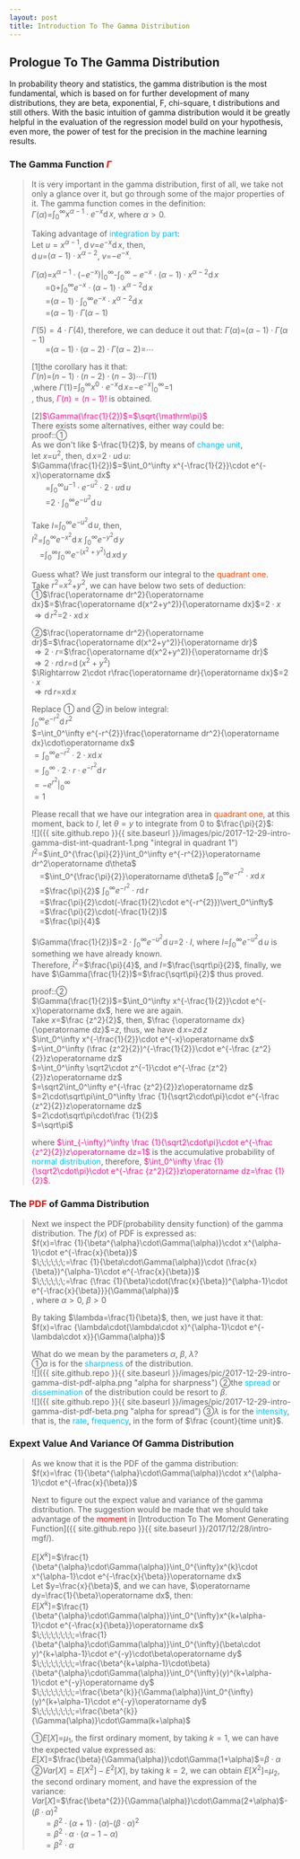 ```yaml
---
layout: post
title: Introduction To The Gamma Distribution
---
```


## Prologue To The Gamma Distribution
<p class="message">
In probability theory and statistics, the gamma distribution is the most fundamental, which is based on for further development of many distributions, they are beta, exponential, F, chi-square, t distributions and still others.
With the basic intuition of gamma distribution would it be greatly helpful in the evaluation of the regression model build on your hypothesis, even more, the power of test for the precision in the machine learning results.   
</p>

### The Gamma Function <font color="Red">$\Gamma$</font>
>It is very important in the gamma distribution, first of all, we take not only a glance over it, but go through some of the major properties of it.  The gamma function comes in the definition:  
>$\Gamma(\alpha)$=$\int_0^\infty x^{\alpha-1}\cdot e^{-x}\operatorname dx$, where $\alpha>0$.  
>
>Taking advantage of <font color="DeepSkyBlue">integration by part</font>:  
>Let $u=x^{\alpha-1}$, $\operatorname dv$=$e^{-x}\operatorname dx$, then,  
>$\operatorname du$=$(\alpha-1)\cdot x^{\alpha-2}$, $v$=$-e^{-x}$.  
>
>$\Gamma(\alpha)$=$x^{\alpha-1}\cdot(-e^{-x})\vert_0^\infty$-$\int_0^\infty -e^{-x}\cdot (\alpha-1)\cdot x^{\alpha-2}\operatorname dx$  
>$\;\;\;\;\;\;\;$=$0$+$\int_0^\infty e^{-x}\cdot (\alpha-1)\cdot x^{\alpha-2}\operatorname dx$  
>$\;\;\;\;\;\;\;$=$(\alpha-1)\cdot\int_0^\infty e^{-x}\cdot x^{\alpha-2}\operatorname dx$  
>$\;\;\;\;\;\;\;$=$(\alpha-1)\cdot\Gamma(\alpha-1)$  
>
>$\Gamma(5)=4\cdot\Gamma(4)$, therefore, we can deduce it out that: 
>$\Gamma(\alpha)$=$(\alpha-1)\cdot\Gamma(\alpha-1)$  
>$\;\;\;\;\;\;\;$=$(\alpha-1)\cdot(\alpha-2)\cdot\Gamma(\alpha-2)$=$\cdots$  
>
>[1]the corollary has it that:  
>$\Gamma(n)$=$(n-1)\cdot(n-2)\cdot(n-3)\cdots\Gamma(1)$  
>,where $\Gamma(1)$=$\int_0^\infty x^0\cdot e^{-x}\operatorname dx$=$-e^{-x}\vert_0^\infty$=$1$  
>, thus, <font color="DeepPink">$\Gamma(n)=(n-1)!$</font> is obtained. 
>
>[2]<font color="DeepPink">$\Gamma(\frac{1}{2})$=$\sqrt{\mathrm\pi}$</font>  
>There exists some alternatives, either way could be:  
>proof::&#10112;  
>As we don't like $-\frac{1}{2}$, by means of <font color="DeepSkyBlue">change unit</font>,  
>let $x$=$u^2$, then, $\operatorname dx$=$2\cdot u\operatorname du$:  
>$\Gamma(\frac{1}{2})$=$\int_0^\infty x^{-\frac{1}{2}}\cdot e^{-x}\operatorname dx$  
>$\;\;\;\;\;\;\;$=$\int_0^\infty u^{-1}\cdot e^{-u^{2}}\cdot 2\cdot u\operatorname du$  
>$\;\;\;\;\;\;\;$=$2\cdot\int_0^\infty e^{-u^{2}}\operatorname du$  
>
>Take $I$=$\int_0^\infty e^{-u^{2}}\operatorname du$, then,  
>$I^2$=$\int_0^\infty e^{-x^{2}}\operatorname dx$&nbsp;$\int_0^\infty e^{-y^{2}}\operatorname dy$  
>$\;\;\;\;$=$\int_0^\infty\int_0^\infty e^{-(x^{2}+y^{2})}\operatorname dx\operatorname dy$  
>
>Guess what?  We just transform our integral to the <font color="OrangeRed">quadrant one</font>.  
>Take $r^2$=$x^2$+$y^2$, we can have below two sets of deduction:  
>&#10112;$\frac{\operatorname dr^2}{\operatorname dx}$=$\frac{\operatorname d(x^2+y^2)}{\operatorname dx}$=$2\cdot x$  
>$\Rightarrow\operatorname dr^2$=$2\cdot x\operatorname dx$  
>
>&#10113;$\frac{\operatorname dr^2}{\operatorname dr}$=$\frac{\operatorname d(x^2+y^2)}{\operatorname dr}$  
>$\Rightarrow 2\cdot r$=$\frac{\operatorname d(x^2+y^2)}{\operatorname dr}$  
>$\Rightarrow 2\cdot r\operatorname dr$=$\operatorname d(x^2+y^2)$  
>$\Rightarrow 2\cdot r\frac{\operatorname dr}{\operatorname dx}$=$2\cdot x$  
>$\Rightarrow r\operatorname dr$=$x\operatorname dx$  
>
>Replace &#10112; and &#10113; in below integral:  
>$\int_0^\infty e^{-r^{2}}\operatorname dr^2$  
>$=\int_0^\infty e^{-r^{2}}\frac{\operatorname dr^2}{\operatorname dx}\cdot\operatorname dx$  
>$=\int_0^\infty e^{-r^{2}}\cdot 2\cdot x\operatorname dx$  
>$=\int_0^\infty \cdot 2\cdot r\cdot e^{-r^{2}}\operatorname dr$  
>$=-e^{r^{2}}\vert_0^\infty$  
>$=1$    
>
>Please recall that we have our integration area in <font color="OrangeRed">quadrant one</font>, at this moment, back to $I$, let $\theta=y$ to integrate from $0$ to $\frac{\pi}{2}$:  
![]({{ site.github.repo }}{{ site.baseurl }}/images/pic/2017-12-29-intro-gamma-dist-int-quadrant-1.png "integral in quadrant 1")
>$I^2$=$\int_0^{\frac{\pi}{2}}\int_0^\infty e^{-r^{2}}\operatorname dr^2\operatorname d\theta$  
>$\;\;\;\;$=$\int_0^{\frac{\pi}{2}}\operatorname d\theta$&nbsp;$\int_0^\infty e^{-r^{2}}\cdot x\operatorname dx$  
>$\;\;\;\;$=$\frac{\pi}{2}$&nbsp;$\int_0^\infty e^{-r^{2}}\cdot r\operatorname dr$  
>$\;\;\;\;$=$\frac{\pi}{2}\cdot(-\frac{1}{2}\cdot e^{-r^{2}})\vert_0^\infty$  
>$\;\;\;\;$=$\frac{\pi}{2}\cdot(-\frac{1}{2})$  
>$\;\;\;\;$=$\frac{\pi}{4}$
>
>$\Gamma(\frac{1}{2})$=$2\cdot\int_0^\infty e^{-u^{2}}\operatorname du$=$2\cdot I$, where $I$=$\int_0^\infty e^{-u^{2}}\operatorname du$ is something we have already known.  
>Therefore, $I^2$=$\frac{\pi}{4}$, and $I$=$\frac{\sqrt\pi}{2}$, finally, we have $\Gamma(\frac{1}{2})$=$\frac{\sqrt\pi}{2}$ thus proved.  
>
>proof::&#10113;  
>$\Gamma(\frac{1}{2})$=$\int_0^\infty x^{-\frac{1}{2}}\cdot e^{-x}\operatorname dx$, here we are again.  
>Take $x$=$\frac {z^2}{2}$, then, $\frac {\operatorname dx}{\operatorname dz}$=$z$, thus, we have $\operatorname dx$=$z\operatorname dz$  
>$\int_0^\infty x^{-\frac{1}{2}}\cdot e^{-x}\operatorname dx$  
>$=\int_0^\infty (\frac {z^2}{2})^{-\frac{1}{2}}\cdot e^{-\frac {z^2}{2}}z\operatorname dz$  
>$=\int_0^\infty \sqrt2\cdot z^{-1}\cdot e^{-\frac {z^2}{2}}z\operatorname dz$  
>$=\sqrt2\int_0^\infty e^{-\frac {z^2}{2}}z\operatorname dz$  
>$=2\cdot\sqrt\pi\int_0^\infty \frac {1}{\sqrt2\cdot\pi}\cdot e^{-\frac {z^2}{2}}z\operatorname dz$  
>$=2\cdot\sqrt\pi\cdot\frac {1}{2}$  
>$=\sqrt\pi$  
>
>where <font color="DeepPink">$\int_{-\infty}^\infty \frac {1}{\sqrt2\cdot\pi}\cdot e^{-\frac {z^2}{2}}z\operatorname dz=1$</font> is the accumulative probability of <font color="DeepSkyBlue">normal distribution</font>, therefore, <font color="DeepPink">$\int_0^\infty \frac {1}{\sqrt2\cdot\pi}\cdot e^{-\frac {z^2}{2}}z\operatorname dz=\frac {1}{2}$</font>.  

### The <font color="Red">PDF</font> of Gamma Distribution
>Next we inspect the PDF(probability density function) of the gamma distribution.  The $f(x)$ of PDF is expressed as:  
>$f(x)=\frac {1}{\beta^{\alpha}\cdot\Gamma(\alpha)}\cdot x^{\alpha-1}\cdot e^{-\frac{x}{\beta}}$  
>$\;\;\;\;\;\;=\frac {1}{\beta\cdot\Gamma(\alpha)}\cdot (\frac{x}{\beta})^{\alpha-1}\cdot e^{-\frac{x}{\beta}}$  
>$\;\;\;\;\;\;=\frac {\frac {1}{\beta}\cdot(\frac{x}{\beta})^{\alpha-1}\cdot e^{-\frac{x}{\beta}}}{\Gamma(\alpha)}$  
>, where $\alpha>0$, $\beta>0$  
>
>By taking $\lambda=\frac{1}{\beta}$, then, we just have it that:  
>$f(x)=\frac {\lambda\cdot(\lambda\cdot x)^{\alpha-1}\cdot e^{-\lambda\cdot x}}{\Gamma(\alpha)}$ 
>
>What do we mean by the parameters $\alpha$, $\beta$, $\lambda$?  
>&#10112;$\alpha$ is for the <font color="DeepSkyBlue">sharpness</font> of the distribution.  
![]({{ site.github.repo }}{{ site.baseurl }}/images/pic/2017-12-29-intro-gamma-dist-pdf-alpha.png "alpha for sharpness")
>&#10113;the <font color="DeepSkyBlue">spread</font> or <font color="DeepSkyBlue">dissemination</font> of the distribution could be resort to $\beta$.  
![]({{ site.github.repo }}{{ site.baseurl }}/images/pic/2017-12-29-intro-gamma-dist-pdf-beta.png "alpha for spread")
>&#10114;$\lambda$ is for the <font color="DeepSkyBlue">intensity</font>, that is, the <font color="DeepSkyBlue">rate</font>, <font color="DeepSkyBlue">frequency</font>, in the form of $\frac {count}{time unit}$.  

### Expext Value And Variance Of Gamma Distribution
>As we know that it is the PDF of the gamma distribution:  
>$f(x)=\frac {1}{\beta^{\alpha}\cdot\Gamma(\alpha)}\cdot x^{\alpha-1}\cdot e^{-\frac{x}{\beta}}$  
>
>Next to figure out the expect value and variance of the gamma distribution.  The suggestion would be made that we should take advantage of the <font color="Red">moment</font> in [Introduction To The Moment Generating Function]({{ site.github.repo }}{{ site.baseurl }}/2017/12/28/intro-mgf/).  
>
>$E\lbrack X^k\rbrack$=$\frac{1}{\beta^{\alpha}\cdot\Gamma(\alpha)}\int_0^{\infty}x^{k}\cdot x^{\alpha-1}\cdot e^{-\frac{x}{\beta}}\operatorname dx$  
>Let $y=\frac{x}{\beta}$, and we can have, $\operatorname dy=\frac{1}{\beta}\operatorname dx$, then:  
>$E\lbrack X^k\rbrack$=$\frac{1}{\beta^{\alpha}\cdot\Gamma(\alpha)}\int_0^{\infty}x^{k+\alpha-1}\cdot e^{-\frac{x}{\beta}}\operatorname dx$  
>$\;\;\;\;\;\;\;\;=\frac{1}{\beta^{\alpha}\cdot\Gamma(\alpha)}\int_0^{\infty}(\beta\cdot y)^{k+\alpha-1}\cdot e^{-y}\cdot\beta\operatorname dy$  
>$\;\;\;\;\;\;\;\;=\frac{\beta^{k+\alpha-1}\cdot\beta}{\beta^{\alpha}\cdot\Gamma(\alpha)}\int_0^{\infty}(y)^{k+\alpha-1}\cdot e^{-y}\operatorname dy$  
>$\;\;\;\;\;\;\;\;=\frac{\beta^{k}}{\Gamma(\alpha)}\int_0^{\infty}(y)^{k+\alpha-1}\cdot e^{-y}\operatorname dy$  
>$\;\;\;\;\;\;\;\;=\frac{\beta^{k}}{\Gamma(\alpha)}\cdot\Gamma(k+\alpha)$  
>
>&#10112;$E\lbrack X\rbrack$=$\mu_1$, the first ordinary moment, by taking $k=1$, we can have the expected value expressed as:  
>$E\lbrack X\rbrack$=$\frac{\beta}{\Gamma(\alpha)}\cdot\Gamma(1+\alpha)$=$\beta\cdot\alpha$  
>&#10113;$Var\lbrack X\rbrack=E\lbrack X^2\rbrack-E^2\lbrack X\rbrack$, by taking $k=2$, we can obtain $E\lbrack X^2\rbrack$=$\mu_2$, the second ordinary moment, and have the expression of the variance:  
>$Var\lbrack X\rbrack$=$\frac{\beta^{2}}{\Gamma(\alpha)}\cdot\Gamma(2+\alpha)$-$(\beta\cdot\alpha)^2$  
>$\;\;\;\;\;\;=\beta^{2}\cdot(\alpha+1)\cdot(\alpha)$-$(\beta\cdot\alpha)^2$  
>$\;\;\;\;\;\;=\beta^2\cdot\alpha\cdot(\alpha-1-\alpha)$  
>$\;\;\;\;\;\;=\beta^2\cdot\alpha$  

<!-- Γ -->
<!-- \frac{\Gamma(k + n)}{\Gamma(n)} \frac{1}{r^k}  -->
<!-- \mbox{\large$\vert$}\nolimits_0^\infty -->

<!-- Notes -->
<!-- <font color="OrangeRed">items, verb, to make it the focus</font> -->
<!-- <font color="Red">KKT</font> -->
<!-- <font color="Red">SMO heuristics</font> -->
<!-- <font color="DeepSkyBlue">suggested item, soft item</font> -->
<!-- <font color="RoyalBlue">old alpha</font> -->
<!-- <font color="Green">new alpha</font> -->

<!-- <font color="DeepPink">positive conclusion, finding</font> -->
<!-- <font color="DimGray">negative conclusion, finding</font> -->

<!-- <font color="#00ADAD">policy</font> -->
<!-- <font color="#6100A8">full observable</font> -->
<!-- <font color="#FFAC12">partial observable</font> -->
<!-- <font color="#EB00EB">stochastic</font> -->
<!-- <font color="#8400E6">state transition</font> -->
<!-- <font color="#D600D6">discount factor gamma $\gamma$</font> -->
<!-- <font color="#D600D6">$V(S)$</font> -->
<!-- <font color="#9300FF">immediate reward R(S)</font> -->